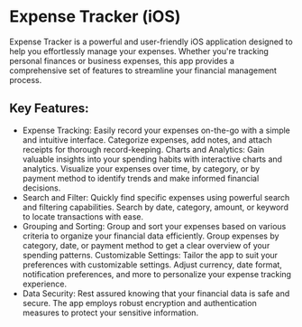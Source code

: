# Expense Tracker (iOS)

Expense Tracker is a powerful and user-friendly iOS application designed to help you effortlessly manage your expenses. Whether you're tracking personal finances or business expenses, this app provides a comprehensive set of features to streamline your financial management process.

## Key Features:
- Expense Tracking: Easily record your expenses on-the-go with a simple and intuitive interface. Categorize expenses, add notes, and attach receipts for thorough record-keeping.
Charts and Analytics: Gain valuable insights into your spending habits with interactive charts and analytics. Visualize your expenses over time, by category, or by payment method to identify trends and make informed financial decisions.
- Search and Filter: Quickly find specific expenses using powerful search and filtering capabilities. Search by date, category, amount, or keyword to locate transactions with ease.
- Grouping and Sorting: Group and sort your expenses based on various criteria to organize your financial data efficiently. Group expenses by category, date, or payment method to get a clear overview of your spending patterns.
Customizable Settings: Tailor the app to suit your preferences with customizable settings. Adjust currency, date format, notification preferences, and more to personalize your expense tracking experience.
- Data Security: Rest assured knowing that your financial data is safe and secure. The app employs robust encryption and authentication measures to protect your sensitive information.
